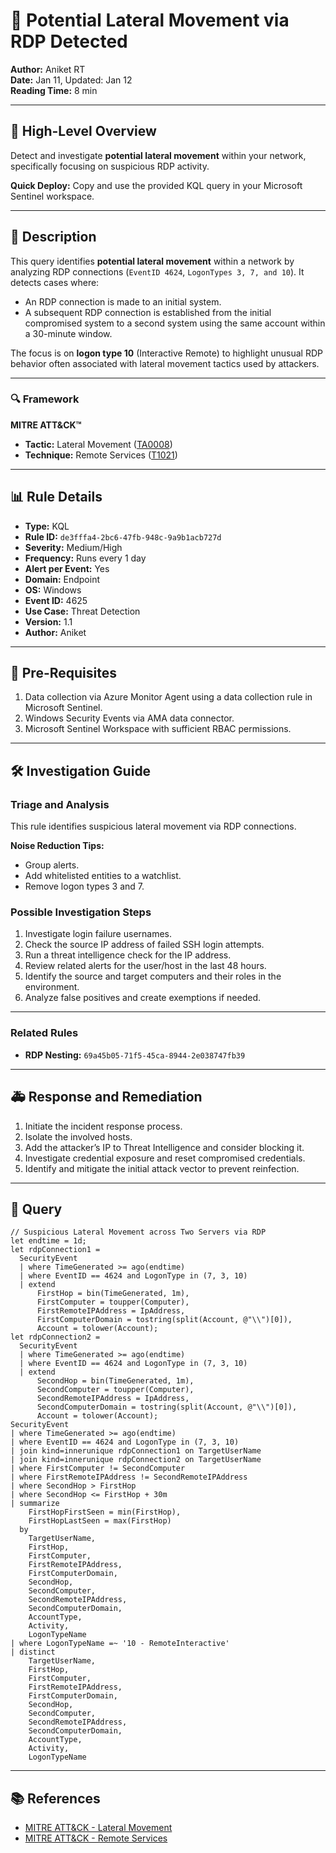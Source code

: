 # 🚨 **Potential Lateral Movement via RDP Detected**

**Author:** Aniket RT  
**Date:** Jan 11, Updated: Jan 12  
**Reading Time:** 8 min

---

## 📌 **High-Level Overview**
Detect and investigate **potential lateral movement** within your network, specifically focusing on suspicious RDP activity. 

**Quick Deploy:** Copy and use the provided KQL query in your Microsoft Sentinel workspace.

---

## 📝 **Description**
This query identifies **potential lateral movement** within a network by analyzing RDP connections (`EventID 4624`, `LogonTypes 3, 7, and 10`). It detects cases where:
- An RDP connection is made to an initial system.
- A subsequent RDP connection is established from the initial compromised system to a second system using the same account within a 30-minute window.

The focus is on **logon type 10** (Interactive Remote) to highlight unusual RDP behavior often associated with lateral movement tactics used by attackers.

---

### 🔍 **Framework**

**MITRE ATT&CK™**
- **Tactic:** Lateral Movement ([TA0008](https://attack.mitre.org/tactics/TA0008/))
- **Technique:** Remote Services ([T1021](https://attack.mitre.org/techniques/T1021/))

---

## 📊 **Rule Details**
- **Type:** KQL  
- **Rule ID:** `de3fffa4-2bc6-47fb-948c-9a9b1acb727d`  
- **Severity:** Medium/High  
- **Frequency:** Runs every 1 day  
- **Alert per Event:** Yes  
- **Domain:** Endpoint  
- **OS:** Windows  
- **Event ID:** 4625  
- **Use Case:** Threat Detection  
- **Version:** 1.1  
- **Author:** Aniket

---

## 🔑 **Pre-Requisites**
1. Data collection via Azure Monitor Agent using a data collection rule in Microsoft Sentinel.  
2. Windows Security Events via AMA data connector.  
3. Microsoft Sentinel Workspace with sufficient RBAC permissions.

---

## 🛠️ **Investigation Guide**

### **Triage and Analysis**
This rule identifies suspicious lateral movement via RDP connections. 

**Noise Reduction Tips:**
- Group alerts.
- Add whitelisted entities to a watchlist.
- Remove logon types 3 and 7.

### **Possible Investigation Steps**
1. Investigate login failure usernames.
2. Check the source IP address of failed SSH login attempts.
3. Run a threat intelligence check for the IP address.
4. Review related alerts for the user/host in the last 48 hours.
5. Identify the source and target computers and their roles in the environment.
6. Analyze false positives and create exemptions if needed.

---

### **Related Rules**
- **RDP Nesting:** `69a45b05-71f5-45ca-8944-2e038747fb39`

---

## 🚑 **Response and Remediation**
1. Initiate the incident response process.
2. Isolate the involved hosts.
3. Add the attacker’s IP to Threat Intelligence and consider blocking it.
4. Investigate credential exposure and reset compromised credentials.
5. Identify and mitigate the initial attack vector to prevent reinfection.

---

## 📜 **Query**

```kql
// Suspicious Lateral Movement across Two Servers via RDP
let endtime = 1d;
let rdpConnection1 =
  SecurityEvent
  | where TimeGenerated >= ago(endtime)
  | where EventID == 4624 and LogonType in (7, 3, 10)
  | extend
      FirstHop = bin(TimeGenerated, 1m),
      FirstComputer = toupper(Computer),
      FirstRemoteIPAddress = IpAddress,
      FirstComputerDomain = tostring(split(Account, @"\\")[0]),
      Account = tolower(Account);
let rdpConnection2 =
  SecurityEvent
  | where TimeGenerated >= ago(endtime)
  | where EventID == 4624 and LogonType in (7, 3, 10)
  | extend
      SecondHop = bin(TimeGenerated, 1m),
      SecondComputer = toupper(Computer),
      SecondRemoteIPAddress = IpAddress,
      SecondComputerDomain = tostring(split(Account, @"\\")[0]),
      Account = tolower(Account);
SecurityEvent
| where TimeGenerated >= ago(endtime)
| where EventID == 4624 and LogonType in (7, 3, 10)
| join kind=innerunique rdpConnection1 on TargetUserName
| join kind=innerunique rdpConnection2 on TargetUserName
| where FirstComputer != SecondComputer
| where FirstRemoteIPAddress != SecondRemoteIPAddress
| where SecondHop > FirstHop
| where SecondHop <= FirstHop + 30m
| summarize
    FirstHopFirstSeen = min(FirstHop),
    FirstHopLastSeen = max(FirstHop)
  by
    TargetUserName,
    FirstHop,
    FirstComputer,
    FirstRemoteIPAddress,
    FirstComputerDomain,
    SecondHop,
    SecondComputer,
    SecondRemoteIPAddress,
    SecondComputerDomain,
    AccountType,
    Activity,
    LogonTypeName
| where LogonTypeName =~ '10 - RemoteInteractive'
| distinct
    TargetUserName,
    FirstHop,
    FirstComputer,
    FirstRemoteIPAddress,
    FirstComputerDomain,
    SecondHop,
    SecondComputer,
    SecondRemoteIPAddress,
    SecondComputerDomain,
    AccountType,
    Activity,
    LogonTypeName
```

---

## 📚 **References**
- [MITRE ATT&CK - Lateral Movement](https://attack.mitre.org/tactics/TA0008/)
- [MITRE ATT&CK - Remote Services](https://attack.mitre.org/techniques/T1021/)
